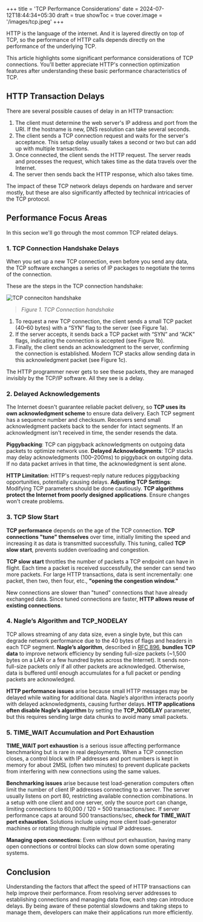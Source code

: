 +++
title = 'TCP Performance Considerations'
date = 2024-07-12T18:44:34+05:30
draft = true
showToc = true
cover.image = '/images/tcp.jpeg'
+++

HTTP is the language of the internet. And it is layered directly on top of TCP, so the performance of HTTP calls depends directly on the performance of the underlying TCP. 

This article highlights some significant performance considerations of TCP connections. You'll better appreciate HTTP's connection optimization features after understanding these basic performance characteristics of TCP.

## HTTP Transaction Delays

There are several possible causes of delay in an HTTP transaction:

1. The client must determine the web server's IP address and port from the URI. If the hostname is new, DNS resolution can take several seconds.
2. The client sends a TCP connection request and waits for the server's acceptance. This setup delay usually takes a second or two but can add up with multiple transactions.
3. Once connected, the client sends the HTTP request. The server reads and processes the request, which takes time as the data travels over the Internet.
4. The server then sends back the HTTP response, which also takes time.

The impact of these TCP network delays depends on hardware and server mostly, but these are also significantly affected by technical intricacies of the TCP protocol.

## Performance Focus Areas

In this secion we'll go through the most common TCP related delays.

### 1. TCP Connection Handshake Delays

When you set up a new TCP connection, even before you send any data, the TCP software exchanges a series of IP packages to negotiate the terms of the connection. 

These are the steps in the TCP connection handshake:

![TCP conneciton handshake](/images/tcp_connection.png) 
> *Figure 1. TCP Connection handshake*

1. To request a new TCP connection, the client sends a small TCP packet (40–60 bytes) with a “SYN” flag to the server (see Figure 1a).
2. If the server accepts, it sends back a TCP packet with “SYN” and “ACK” flags, indicating the connection is accepted (see Figure 1b).
3. Finally, the client sends an acknowledgment to the server, confirming the connection is established. Modern TCP stacks allow sending data in this acknowledgment packet (see Figure 1c).

The HTTP programmer never gets to see these packets, they are managed invisibly by the TCP/IP software. All they see is a delay.

### 2. Delayed Acknowledgements

The Internet doesn't guarantee reliable packet delivery, so **TCP uses its own acknowledgment scheme** to ensure data delivery. Each TCP segment has a sequence number and checksum. Receivers send small acknowledgment packets back to the sender for intact segments. If an acknowledgment isn't received in time, the sender resends the data.

**Piggybacking**: TCP can piggyback acknowledgments on outgoing data packets to optimize network use. **Delayed Acknowledgments**: TCP stacks may delay acknowledgments (100–200ms) to piggyback on outgoing data. If no data packet arrives in that time, the acknowledgment is sent alone.

**HTTP Limitation**: HTTP's request-reply nature reduces piggybacking opportunities, potentially causing delays. **Adjusting TCP Settings**: Modifying TCP parameters should be done cautiously. **TCP algorithms protect the Internet from poorly designed applications**. Ensure changes won't create problems.


### 3. TCP Slow Start

**TCP performance** depends on the age of the TCP connection. **TCP connections "tune" themselves** over time, initially limiting the speed and increasing it as data is transmitted successfully. This tuning, called **TCP slow start**, prevents sudden overloading and congestion.

**TCP slow start** throttles the number of packets a TCP endpoint can have in flight. Each time a packet is received successfully, the sender can send two more packets. For large HTTP transactions, data is sent incrementally: one packet, then two, then four, etc., **"opening the congestion window."**

New connections are slower than "tuned" connections that have already exchanged data. Since tuned connections are faster, **HTTP allows reuse of existing connections**.

### 4. Nagle’s Algorithm and TCP_NODELAY

TCP allows streaming of any data size, even a single byte, but this can degrade network performance due to the 40 bytes of flags and headers in each TCP segment. **Nagle’s algorithm**, described in [RFC 896](https://datatracker.ietf.org/doc/html/rfc896), **bundles TCP data** to improve network efficiency by sending full-size packets (~1,500 bytes on a LAN or a few hundred bytes across the Internet). It sends non-full-size packets only if all other packets are acknowledged. Otherwise, data is buffered until enough accumulates for a full packet or pending packets are acknowledged.

**HTTP performance issues** arise because small HTTP messages may be delayed while waiting for additional data. Nagle’s algorithm interacts poorly with delayed acknowledgments, causing further delays. **HTTP applications often disable Nagle’s algorithm** by setting the **TCP_NODELAY** parameter, but this requires sending large data chunks to avoid many small packets.

### 5. TIME_WAIT Accumulation and Port Exhaustion

**TIME_WAIT port exhaustion** is a serious issue affecting performance benchmarking but is rare in real deployments. When a TCP connection closes, a control block with IP addresses and port numbers is kept in memory for about 2MSL (often two minutes) to prevent duplicate packets from interfering with new connections using the same values.

**Benchmarking issues** arise because test load-generation computers often limit the number of client IP addresses connecting to a server. The server usually listens on port 80, restricting available connection combinations. In a setup with one client and one server, only the source port can change, limiting connections to 60,000 / 120 = 500 transactions/sec. If server performance caps at around 500 transactions/sec, **check for TIME_WAIT port exhaustion**. Solutions include using more client load-generator machines or rotating through multiple virtual IP addresses.

**Managing open connections**: Even without port exhaustion, having many open connections or control blocks can slow down some operating systems.

## Conclusion

Understanding the factors that affect the speed of HTTP transactions can help improve their performance. From resolving server addresses to establishing connections and managing data flow, each step can introduce delays. By being aware of these potential slowdowns and taking steps to manage them, developers can make their applications run more efficiently.
